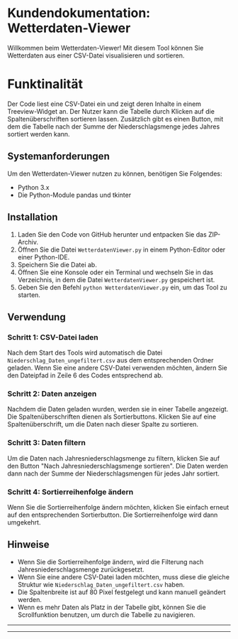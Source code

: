 # Kundendokumentation: Wetterdaten-Viewer

Willkommen beim Wetterdaten-Viewer! Mit diesem Tool können Sie Wetterdaten aus einer CSV-Datei visualisieren und sortieren.

# Funktinalität 
Der Code liest eine CSV-Datei ein und zeigt deren Inhalte in einem Treeview-Widget an. 
Der Nutzer kann die Tabelle durch Klicken auf die Spaltenüberschriften sortieren lassen. 
Zusätzlich gibt es einen Button, mit dem die Tabelle nach der Summe der Niederschlagsmenge jedes Jahres sortiert werden kann.

## Systemanforderungen

Um den Wetterdaten-Viewer nutzen zu können, benötigen Sie Folgendes:

- Python 3.x
- Die Python-Module pandas und tkinter

## Installation

1. Laden Sie den Code von GitHub herunter und entpacken Sie das ZIP-Archiv.
2. Öffnen Sie die Datei `WetterdatenViewer.py` in einem Python-Editor oder einer Python-IDE.
3. Speichern Sie die Datei ab.
4. Öffnen Sie eine Konsole oder ein Terminal und wechseln Sie in das Verzeichnis, in dem die Datei `WetterdatenViewer.py` gespeichert ist.
5. Geben Sie den Befehl `python WetterdatenViewer.py` ein, um das Tool zu starten.

## Verwendung

### Schritt 1: CSV-Datei laden

Nach dem Start des Tools wird automatisch die Datei `Niederschlag_Daten_ungefiltert.csv` aus dem entsprechenden Ordner geladen. Wenn Sie eine andere CSV-Datei verwenden möchten, ändern Sie den Dateipfad in Zeile 6 des Codes entsprechend ab.

### Schritt 2: Daten anzeigen

Nachdem die Daten geladen wurden, werden sie in einer Tabelle angezeigt. Die Spaltenüberschriften dienen als Sortierbuttons. Klicken Sie auf eine Spaltenüberschrift, um die Daten nach dieser Spalte zu sortieren.

### Schritt 3: Daten filtern

Um die Daten nach Jahresniederschlagsmenge zu filtern, klicken Sie auf den Button "Nach Jahresniederschlagsmenge sortieren". Die Daten werden dann nach der Summe der Niederschlagsmengen für jedes Jahr sortiert.

### Schritt 4: Sortierreihenfolge ändern

Wenn Sie die Sortierreihenfolge ändern möchten, klicken Sie einfach erneut auf den entsprechenden Sortierbutton. Die Sortierreihenfolge wird dann umgekehrt.

## Hinweise

- Wenn Sie die Sortierreihenfolge ändern, wird die Filterung nach Jahresniederschlagsmenge zurückgesetzt.
- Wenn Sie eine andere CSV-Datei laden möchten, muss diese die gleiche Struktur wie `Niederschlag_Daten_ungefiltert.csv` haben.
- Die Spaltenbreite ist auf 80 Pixel festgelegt und kann manuell geändert werden.
- Wenn es mehr Daten als Platz in der Tabelle gibt, können Sie die Scrollfunktion benutzen, um durch die Tabelle zu navigieren.

<hr>


<hr>
